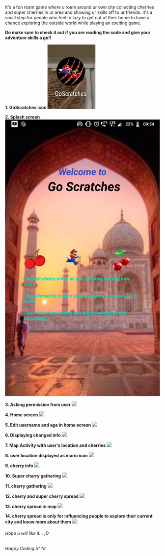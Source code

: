 It's a fun roam game where u roam around ur own city collecting cherries and super cherries in ur area and showing ur skills off to ur friends. It's a small step for people who feel to lazy to get out of their home to have a chance exploring the outside world while playing an exciting game.

**Do make sure to check it out if you are reading the code and give your adventure skills a go!!**

**1. GoScratches icon**
![](output/output14.JPEG)

**2. Splash screen**
![](output/output1.JPEG)

**3. Asking permission from user**
![](output/output2.JPG)

**4. Home screen**
![](output/output3.JPG)

**5. Edit username and age in home screen**
![](output/output4.JPG)

**6. Displaying changed info**
![](output/output5.JPG)

**7. Map Activity with user's location and cherries**
![](output/output6.JPG)

**8. user location displayed as mario icon**
![](output/output7.JPG)

**9. cherry info**
![](output/output8.JPG)

**10. Super cherry gathering**
![](output/output9.JPG)

**11. cherry gathering**
![](output/output10.JPG)

**12. cherry and super cherry spread**
![](output/output11.JPG)

**13. cherry spread in map**
![](output/output12.JPG)

**14. cherry spread is only for influencing people to explore their current city and know more about them**
![](output/output13.JPG)

######  Hope u will like it... ;D
######  Happy Coding b^.^d
